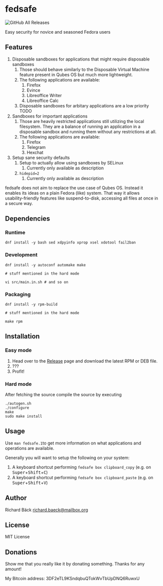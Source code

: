 # fedsafe

![GitHub All Releases](https://img.shields.io/github/downloads/ritschmaster/fedsafe/total)

Easy security for novice and seasoned Fedora users

## Features

1. Disposable sandboxes for applications that might require disposable sandboxes
    1. Those should behave similarly to the Disposable Virtual Machine feature present in Qubes OS but much more lightweight.
    2. The following applications are available: 
        1. Firefox
        2. Evince
        3. Libreoffice Writer
        4. Libreoffice Calc 
    3. Disposable sandboxes for arbitary applications are a low priority TODO
2. Sandboxes for important applications
    1. Those are heavily restricted applications still utilizing the local filesystem. They are a balance of running an application in a disposable sandbox and running them without any restrictions at all.
    2. The following applications are available: 
        1. Firefox
        2. Telegram
        3. Hexchat
3. Setup sane security defaults
    1. Setup to actually allow using sandboxes by SELinux
        1. Currently only available as description
    2. `hidepid=2`
        1. Currently only available as description

fedsafe does not aim to replace the use case of Qubes OS. Instead it enables its ideas on a plain Fedora (like) system. That way it allows usability-friendly features like suspend-to-disk, accessing all files at once in a secure way.

## Dependencies 

### Runtime

    dnf install -y bash sed xdpyinfo xprop xsel xdotool fail2ban

### Development

    dnf install -y autoconf automake make 
    
    # stuff mentioned in the hard mode
    
    vi src/main.in.sh # and so on
    
### Packaging

    dnf install -y rpm-build
    
    # stuff mentioned in the hard mode
    
    make rpm
    

## Installation

### Easy mode

1. Head over to the [Release](https://github.com/ritschmaster/fedsafe/releases) page and download the latest RPM or DEB file.
2. ???
3. Profit!

### Hard mode

After fetching the source compile the source by executing

    ./autogen.sh
    ./configure
    make
    sudo make install

## Usage

Use `man fedsafe.1`to get more information on what applications and operations are available.

Generally you will want to setup the following on your system:
1. A keyboard shortcut performing `fedsafe box clipboard_copy` (e.g. on <kbd>Super</kbd>+<kbd>Shift</kbd>+<kbd>C</kbd>)
2. A keyboard shortcut performing `fedsafe box clipboard_paste` (e.g. on <kbd>Super</kbd>+<kbd>Shift</kbd>+<kbd>V</kbd>)

## Author

Richard Bäck <richard.baeck@mailbox.org>

## License

MIT License

## Donations

Show me that you really like it by donating something. Thanks for any amount!

My Bitcoin address: 3DF2eTL9KSndqbuQTokWvTbUpDNQ6RuwxU

